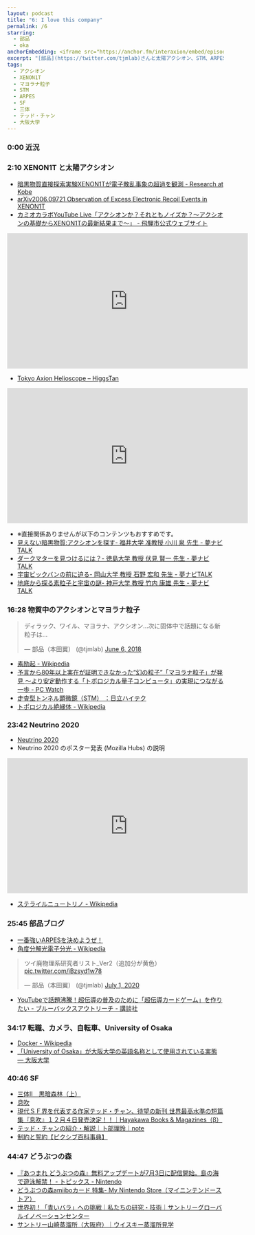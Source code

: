 ```yaml
---
layout: podcast
title: "6: I love this company"
permalink: /6
starring:
  - 部品
  - oka
anchorEmbedding: <iframe src="https://anchor.fm/interaxion/embed/episodes/6-I-love-this-company-eh61b6" height="102px" width="400px" frameborder="0" scrolling="no"></iframe>
excerpt: "[部品](https://twitter.com/tjmlab)さんと太陽アクシオン、STM、ARPES、SF、どうぶつの森などについて話しました。"
tags:
  - アクシオン
  - XENON1T
  - マヨラナ粒子
  - STM
  - ARPES
  - SF
  - 三体
  - テッド・チャン
  - 大阪大学
---
```


### 0:00  近況

### 2:10 XENON1T と太陽アクシオン

- [暗黒物質直接探索実験XENON1Tが電子散乱事象の超過を観測 - Research at Kobe](https://i8n.page.link/t8zY)
- [arXiv2006.09721 Observation of Excess Electronic Recoil Events in XENON1T](https://i8n.page.link/jLPk)
- [カミオカラボYouTube Live「アクシオンか？それともノイズか？～アクシオンの基礎からXENON1Tの最新結果まで～」 - 飛騨市公式ウェブサイト](https://i8n.page.link/D3v2)

<iframe width="560" height="315" src="https://www.youtube.com/embed/Ate0xLUI6Cg" frameborder="0" allow="accelerometer; autoplay; clipboard-write; encrypted-media; gyroscope; picture-in-picture" allowfullscreen></iframe>

- [Tokyo Axion Helioscope – HiggsTan](https://i8n.page.link/mtBW)

<iframe width="560" height="315" src="https://www.youtube.com/embed/NEgsgk1OaLs" frameborder="0" allow="accelerometer; autoplay; clipboard-write; encrypted-media; gyroscope; picture-in-picture" allowfullscreen></iframe>

- ※直接関係ありませんが以下のコンテンツもおすすめです。
- [見えない暗黒物質:アクシオンを探す- 福井大学 准教授 小川 泉 先生 - 夢ナビTALK](https://i8n.page.link/FWp4)
- [ダークマターを見つけるには？- 徳島大学 教授 伏見 賢一 先生 - 夢ナビTALK](https://i8n.page.link/EtYc)
- [宇宙ビックバンの前に迫る- 岡山大学 教授 石野 宏和 先生 - 夢ナビTALK](https://i8n.page.link/Nd7x)
- [地底から探る素粒子と宇宙の謎- 神戸大学 教授 竹内 康雄 先生 - 夢ナビTALK](https://i8n.page.link/U5BR)

### 16:28 物質中のアクシオンとマヨラナ粒子

<blockquote class="twitter-tweet"><p lang="ja" dir="ltr">ディラック、ワイル、マヨラナ、アクシオン…次に固体中で話題になる新粒子は…</p>&mdash; 部品（本田翼） (@tjmlab) <a href="https://twitter.com/tjmlab/status/1004210449770876928?ref_src=twsrc%5Etfw">June 6, 2018</a></blockquote> <script async src="https://platform.twitter.com/widgets.js" charset="utf-8"></script>

- [素励起 - Wikipedia](https://i8n.page.link/hS9a)
- [予言から80年以上実在が証明できなかった“幻の粒子”「マヨラナ粒子」が発見 ～より安定動作する「トポロジカル量子コンピュータ」の実現につながる一歩 - PC Watch](https://i8n.page.link/7Drh)
- [走査型トンネル顕微鏡（STM） ：日立ハイテク](https://i8n.page.link/8GvR)
- [トポロジカル絶縁体 - Wikipedia](https://i8n.page.link/oMYq)

### 23:42 Neutrino 2020

- [Neutrino 2020](https://i8n.page.link/zkfQ)
- Neutrino 2020 のポスター発表 (Mozilla Hubs) の説明

<iframe width="560" height="315" src="https://www.youtube.com/embed/jG3Vms5jS8Y" frameborder="0" allow="accelerometer; autoplay; clipboard-write; encrypted-media; gyroscope; picture-in-picture" allowfullscreen></iframe>

- [ステライルニュートリノ - Wikipedia](https://i8n.page.link/KxMw)

### 25:45 部品ブログ

- [一番強いARPESを決めようぜ！](https://i8n.page.link/f6XJ)
- [角度分解光電子分光 - Wikipedia](https://i8n.page.link/gMs5)

<blockquote class="twitter-tweet"><p lang="ja" dir="ltr">ツイ廃物理系研究者リスト_Ver2（追加分が黄色） <a href="https://t.co/iBzsyd1w78">pic.twitter.com/iBzsyd1w78</a></p>&mdash; 部品（本田翼） (@tjmlab) <a href="https://twitter.com/tjmlab/status/1278328982119739392?ref_src=twsrc%5Etfw">July 1, 2020</a></blockquote> <script async src="https://platform.twitter.com/widgets.js" charset="utf-8"></script>

- [YouTubeで話題沸騰！超伝導の普及のために「超伝導カードゲーム」を作りたい - ブルーバックスアウトリーチ - 講談社](https://i8n.page.link/iUSF)

### 34:17 転職、カメラ、自転車、University of Osaka

- [Docker - Wikipedia](https://i8n.page.link/q2bC)
- [「University of Osaka」が大阪大学の英語名称として使用されている実態 — 大阪大学](https://i8n.page.link/3VnP)

### 40:46 SF

- [三体Ⅱ　黒暗森林（上）](https://amzn.to/2ZiE2OA)
- [息吹](https://amzn.to/2ZZQ0fk)
- [現代ＳＦ界を代表する作家テッド・チャン、待望の新刊 世界最高水準の短篇集『息吹』１２月４日発売決定！！｜Hayakawa Books & Magazines（β）](https://i8n.page.link/aTm6)
- [テッド・チャンの紹介・解説｜卜部理玲｜note](https://i8n.page.link/LN92)
- [制約と誓約【ピクシブ百科事典】](https://i8n.page.link/1PRJ)

### 44:47 どうぶつの森

- [『あつまれ どうぶつの森』無料アップデートが7月3日に配信開始。島の海で遊泳解禁！ - トピックス - Nintendo](https://i8n.page.link/s6Rz)
- [どうぶつの森amiiboカード 特集- My Nintendo Store（マイニンテンドーストア）](https://i8n.page.link/7FZA)
- [世界初！「青いバラ」への挑戦｜私たちの研究・技術｜サントリーグローバルイノベーションセンター](https://i8n.page.link/Qd86)
- [サントリー山崎蒸溜所（大阪府）｜ウイスキー蒸溜所見学](https://i8n.page.link/ZFRj)
